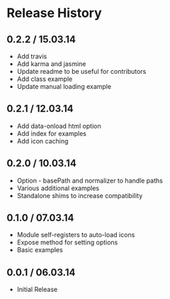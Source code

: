 # Release History

## 0.2.2 / 15.03.14

* Add travis
* Add karma and jasmine
* Update readme to be useful for contributors
* Add class example
* Update manual loading example

## 0.2.1 / 12.03.14

* Add data-onload html option
* Add index for examples
* Add icon caching

## 0.2.0 / 10.03.14

* Option - basePath and normalizer to handle paths
* Various additional examples
* Standalone shims to increase compatibility

## 0.1.0 / 07.03.14

* Module self-registers to auto-load icons
* Expose method for setting options
* Basic examples

## 0.0.1 / 06.03.14

* Initial Release
